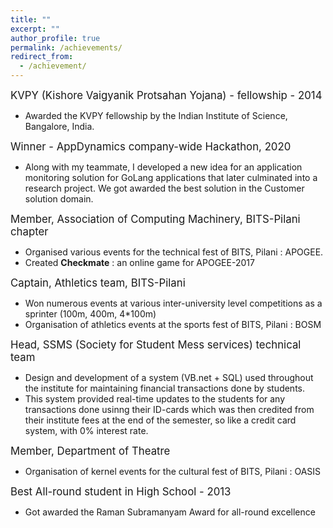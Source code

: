 ```yaml
---
title: ""
excerpt: ""
author_profile: true
permalink: /achievements/
redirect_from:
  - /achievement/
---
```


<big> KVPY (Kishore Vaigyanik Protsahan Yojana) - fellowship - 2014</big>

* Awarded the KVPY fellowship by the Indian Institute of Science, Bangalore, India.

<big> Winner - AppDynamics company-wide Hackathon, 2020 </big>

* Along with my teammate, I developed a new idea for an application monitoring solution for GoLang applications that later
culminated into a research project. We got awarded the best solution in the Customer solution domain.    

<big> Member, Association of Computing Machinery, BITS-Pilani chapter </big>

* Organised various events for the technical fest of BITS, Pilani : APOGEE.
* Created **Checkmate** : an online game for APOGEE-2017  

<big> Captain, Athletics team, BITS-Pilani </big>

* Won numerous events at various inter-university level competitions as a sprinter (100m, 400m, 4*100m)
* Organisation of athletics events at the sports fest of BITS, Pilani : BOSM

<big> Head, SSMS (Society for Student Mess services) technical team </big>

* Design and development of a system (VB.net + SQL) used throughout the institute for maintaining financial transactions done by students.
* This system provided real-time updates to the students for any transactions done usinng their ID-cards which was then credited from their institute fees at the end 
of the semester, so like a credit card system, with 0% interest rate.     

<big> Member, Department of Theatre </big>

* Organisation of kernel events for the cultural fest of BITS, Pilani : OASIS

<big> Best All-round student in High School - 2013 </big>

* Got awarded the Raman Subramanyam Award for all-round excellence


